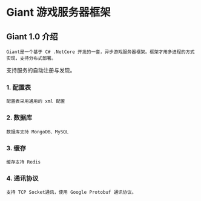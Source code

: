 # Giant 游戏服务器框架

## Giant 1.0 介绍
    Giant是一个基于 C# .NetCore 开发的一套，异步游戏服务器框架。框架才用多进程的方式实现，支持分布式部署。
支持服务的自动注册与发现。

### 1. 配置表
    配置表采用通用的 xml 配置

### 2. 数据库
	数据库支持 MongoDB、MySQL

### 3. 缓存
	缓存支持 Redis

### 4. 通讯协议
	支持 TCP Socket通讯，使用 Google Protobuf 通讯协议。
